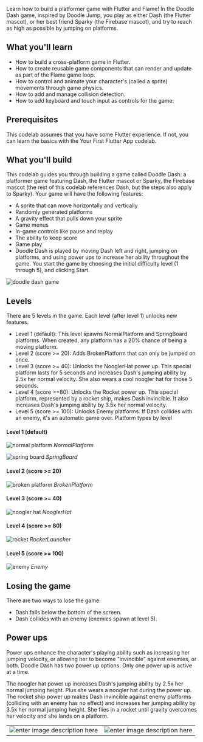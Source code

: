 
Learn how to build a platformer game with Flutter and Flame! In the Doodle Dash game, inspired by Doodle Jump, you play as either Dash (the Flutter mascot), or her best friend Sparky (the Firebase mascot), and try to reach as high as possible by jumping on platforms.

## What you'll learn
- How to build a cross-platform game in Flutter.
- How to create reusable game components that can render and update as part of the Flame game loop.
- How to control and animate your character's (called a sprite) movements through game physics.
- How to add and manage collision detection.
- How to add keyboard and touch input as controls for the game.

## Prerequisites
This codelab assumes that you have some Flutter experience. If not, you can learn the basics with the Your First Flutter App codelab.

## What you'll build
This codelab guides you through building a game called Doodle Dash: a platformer game featuring Dash, the Flutter mascot or Sparky, the Firebase mascot (the rest of this codelab references Dash, but the steps also apply to Sparky). Your game will have the following features:

- A sprite that can move horizontally and vertically
- Randomly generated platforms
- A gravity effect that pulls down your sprite
- Game menus
- In-game controls like pause and replay
- The ability to keep score
- Game play
- Doodle Dash is played by moving Dash left and right, jumping on platforms, and using power ups to increase her ability throughout the game. You start the game by choosing the initial difficulty level (1 through 5), and clicking Start.

![doodle dash game](https://codelabs.developers.google.com/static/codelabs/flutter-flame-game/img/d1e75aa0e05c526.gif)

## Levels

There are 5 levels in the game. Each level (after level 1) unlocks new features.

- Level 1 (default): This level spawns NormalPlatform and SpringBoard platforms. When created, any platform has a 20% chance of being a moving platform.
- Level 2 (score >= 20): Adds BrokenPlatform that can only be jumped on once.
- Level 3 (score >= 40): Unlocks the NooglerHat power up. This special platform lasts for 5 seconds and increases Dash's jumping ability by 2.5x her normal velocity. She also wears a cool noogler hat for those 5 seconds.
- Level 4 (score >=80): Unlocks the Rocket power up. This special platform, represented by a rocket ship, makes Dash invincible. It also increases Dash's jumping ability by 3.5x her normal velocity.
- Level 5 (score >= 100): Unlocks Enemy platforms. If Dash collides with an enemy, it's an automatic game over.
  Platform types by level

#### Level 1 (default)
![normal platform](https://codelabs.developers.google.com/static/codelabs/flutter-flame-game/img/9f88eba109da7270_1920.png)
*NormalPlatform*

![spring board](https://codelabs.developers.google.com/static/codelabs/flutter-flame-game/img/1d3e52fbc3721f18_1920.png)
*SpringBoard*


#### Level 2 (score >= 20)
![broken platform](https://codelabs.developers.google.com/static/codelabs/flutter-flame-game/img/5104812ae1b81eb0_1920.png)
*BrokenPlatform*

#### Level 3 (score >= 40)
![noogler hat](https://codelabs.developers.google.com/static/codelabs/flutter-flame-game/img/f1ecb43045e8b5a_1920.png)
*NooglerHat*

#### Level 4 (score >= 80)
![rocket](https://codelabs.developers.google.com/static/codelabs/flutter-flame-game/img/d4f119585c6506aa_1920.png)
*RocketLauncher*

#### Level 5 (score >= 100)
![enemy](https://codelabs.developers.google.com/static/codelabs/flutter-flame-game/img/bf23c8421424be2a_1920.png)
*Enemy*

## Losing the game
There are two ways to lose the game:
- Dash falls below the bottom of the screen.
- Dash collides with an enemy (enemies spawn at level 5).

## Power ups
Power ups enhance the character's playing ability such as increasing her jumping velocity, or allowing her to become "invincible" against enemies, or both. Doodle Dash has two power up options. Only one power up is active at a time.

The noogler hat power up increases Dash's jumping ability by 2.5x her normal jumping height. Plus she wears a noogler hat during the power up.
The rocket ship power up makes Dash invincible against enemy platforms (colliding with an enemy has no effect) and increases her jumping ability by 3.5x her normal jumping height. She flies in a rocket until gravity overcomes her velocity and she lands on a platform.



|  |  |
|--|--|
| ![enter image description here](https://codelabs.developers.google.com/static/codelabs/flutter-flame-game/img/ede04fdfe074f471.gif) | ![enter image description here](https://codelabs.developers.google.com/static/codelabs/flutter-flame-game/img/e1fece51429dae55.gif) |

